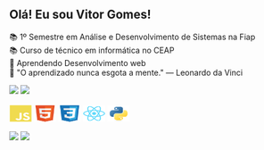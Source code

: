 ## Olá! Eu sou Vitor Gomes!


📚 1º Semestre em Análise e Desenvolvimento de Sistemas na Fiap <br>
📚 Curso de técnico em informática no CEAP<br>
🚀 Aprendendo Desenvolvimento web<br>
💭 "O aprendizado nunca esgota a mente." — Leonardo da Vinci<br>

<div styles="display:flex; flex-direction:row;">
<img height="180em" src="https://github-readme-stats.vercel.app/api?username=vitor4818&show_icons=true&theme=radical">
<img height="180em" src="https://github-readme-stats.vercel.app/api/top-langs/?username=vitor4818&layout=compact&theme=radical">
<div>


<div style="display: inline_block"><br>
  <img align="center" alt="Vitor-Js" height="30" width="40" src="https://raw.githubusercontent.com/devicons/devicon/master/icons/javascript/javascript-plain.svg">
  <img align="center" alt="Vitor-HTML" height="30" width="40" src="https://raw.githubusercontent.com/devicons/devicon/master/icons/html5/html5-original.svg">
  <img align="center" alt="Vitor-CSS" height="30" width="40" src="https://raw.githubusercontent.com/devicons/devicon/master/icons/css3/css3-original.svg">
  <img align="center" alt="Vitor-React" height="30" width="40" src="https://raw.githubusercontent.com/devicons/devicon/master/icons/react/react-original.svg">
  <img align="center" alt="Vitor-Python" height="30" width="40" src="https://raw.githubusercontent.com/devicons/devicon/master/icons/python/python-original.svg">
</div>
<br>



<div>

<div> 
  <a href = "mailto:vito@gmail.com"><img src="https://img.shields.io/badge/Gmail-D14836?style=for-the-badge&logo=gmail&logoColor=white" target="_blank"></a>
  <a href="https://www.linkedin.com/in/vitor-gomes-martins-90a045280/" target="_blank"><img src="https://img.shields.io/badge/-LinkedIn-%230077B5?style=for-the-badge&logo=linkedin&logoColor=white" target="_blank"></a> 
</div>

</div>
